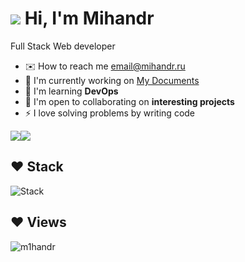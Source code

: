 ![](https://user-images.githubusercontent.com/18350557/176309783-0785949b-9127-417c-8b55-ab5a4333674e.gif) Hi, I'm Mihandr
===============================================================================================================================
Full Stack Web developer

* ✉️  How to reach me [email@mihandr.ru](mailto:email@mihandr.ru)
* 🚀  I'm currently working on [My Documents](http://mydocs.mihandr.ru)
* 🧠  I'm learning **DevOps**
* 🤝  I'm open to collaborating on **interesting projects**
* ⚡  I love solving problems by writing code

<a href="https://www.github.com/m1handr" target="_blank" rel="noreferrer"><img
src="https://img.shields.io/github/followers/m1handr?logo=github&style=for-the-badge&color=0891b2&labelColor=1c1917" /></a><a href="https://www.x.com/m1hadr" target="_blank" rel="noreferrer"><img
src="https://img.shields.io/twitter/follow/m1hadr?logo=twitter&style=for-the-badge&color=0891b2&labelColor=1c1917"
/></a>

## ❤ Stack
<p align="left"> <img src="https://skillicons.dev/icons?i=ts,react,nextjs,vite,tailwindcss,nodejs,prisma,mongodb,postgres,docker,workers,nginx,linux,bash,grafana,git,github,cloudflare" alt="Stack" /> </p>

## ❤ Views
<p align="left"> <img src="https://komarev.com/ghpvc/?username=m1handr&label=Profile%20views&color=667eea&style=flat" alt="m1handr" /> </p>
